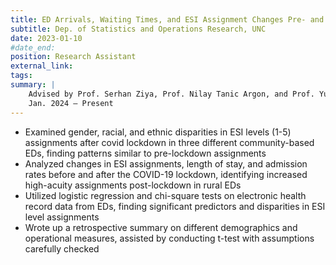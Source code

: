 ```yaml
---
title: ED Arrivals, Waiting Times, and ESI Assignment Changes Pre- and Post-COVID Lockdown
subtitle: Dep. of Statistics and Operations Research, UNC
date: 2023-01-10
#date_end:
position: Research Assistant
external_link:
tags:
summary: |
    Advised by Prof. Serhan Ziya, Prof. Nilay Tanic Argon, and Prof. Yufeng Liu
    Jan. 2024 – Present 
---
```



<!--more-->
* Examined gender, racial, and ethnic disparities in ESI levels (1-5) assignments after covid lockdown in three different community-based EDs, finding patterns similar to pre-lockdown assignments
* Analyzed changes in ESI assignments, length of stay, and admission rates before and after the COVID-19 lockdown, identifying increased high-acuity assignments post-lockdown in rural EDs
* Utilized logistic regression and chi-square tests on electronic health record data from EDs, finding significant predictors and disparities in ESI level assignments
* Wrote up a retrospective summary on different demographics and operational measures, assisted by conducting t-test with assumptions carefully checked